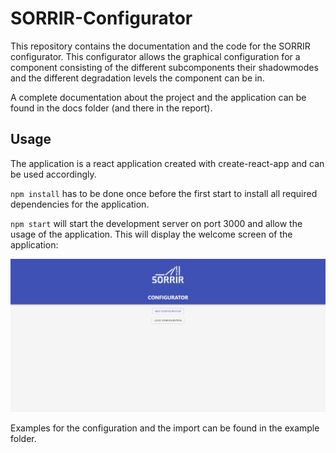 # SORRIR-Configurator

This repository contains the documentation and the code for the SORRIR configurator.
This configurator allows the graphical configuration for a component consisting of the different subcomponents their shadowmodes and the different degradation levels the component can be in.

A complete documentation about the project and the application can be found in the docs folder (and there in the report).

## Usage 
The application is a react application created with create-react-app and can be used accordingly.

`npm install` has to be done once before the first start to install all required dependencies for the application.

`npm start` will start the development server on port 3000 and allow the usage of the application. This will display the welcome screen of the application:

![](docs/pictures/app_welcome.png)

Examples for the configuration and the import can be found in the example folder.
